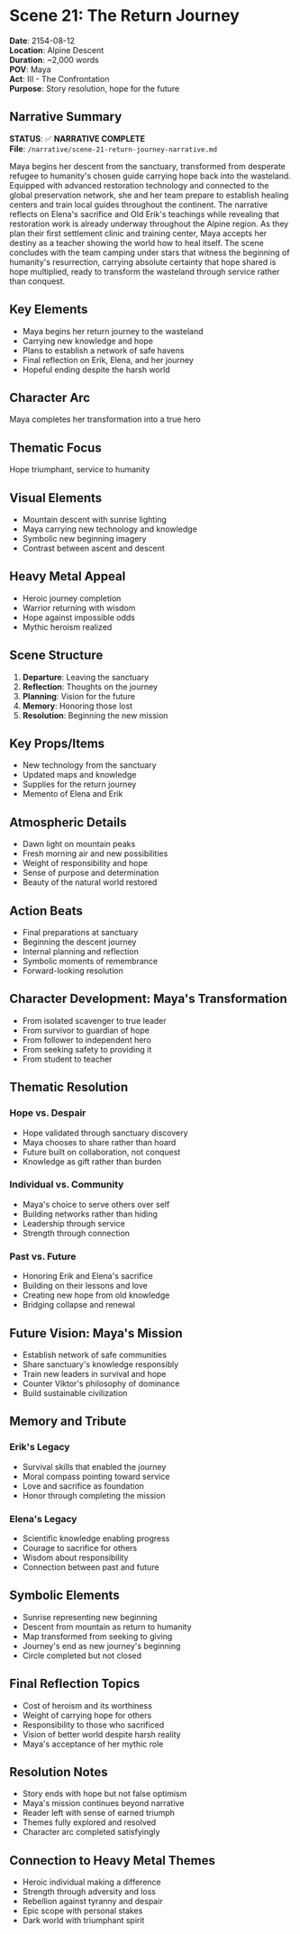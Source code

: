 # Scene 21: The Return Journey

**Date**: 2154-08-12  
**Location**: Alpine Descent  
**Duration**: ~2,000 words  
**POV**: Maya  
**Act**: III - The Confrontation  
**Purpose**: Story resolution, hope for the future  

## Narrative Summary
**STATUS**: ✅ **NARRATIVE COMPLETE**  
**File**: `/narrative/scene-21-return-journey-narrative.md`

Maya begins her descent from the sanctuary, transformed from desperate refugee to humanity's chosen guide carrying hope back into the wasteland. Equipped with advanced restoration technology and connected to the global preservation network, she and her team prepare to establish healing centers and train local guides throughout the continent. The narrative reflects on Elena's sacrifice and Old Erik's teachings while revealing that restoration work is already underway throughout the Alpine region. As they plan their first settlement clinic and training center, Maya accepts her destiny as a teacher showing the world how to heal itself. The scene concludes with the team camping under stars that witness the beginning of humanity's resurrection, carrying absolute certainty that hope shared is hope multiplied, ready to transform the wasteland through service rather than conquest.

## Key Elements
- Maya begins her return journey to the wasteland
- Carrying new knowledge and hope
- Plans to establish a network of safe havens
- Final reflection on Erik, Elena, and her journey
- Hopeful ending despite the harsh world

## Character Arc
Maya completes her transformation into a true hero

## Thematic Focus
Hope triumphant, service to humanity

## Visual Elements
- Mountain descent with sunrise lighting
- Maya carrying new technology and knowledge
- Symbolic new beginning imagery
- Contrast between ascent and descent

## Heavy Metal Appeal
- Heroic journey completion
- Warrior returning with wisdom
- Hope against impossible odds
- Mythic heroism realized

## Scene Structure
1. **Departure**: Leaving the sanctuary
2. **Reflection**: Thoughts on the journey
3. **Planning**: Vision for the future
4. **Memory**: Honoring those lost
5. **Resolution**: Beginning the new mission

## Key Props/Items
- New technology from the sanctuary
- Updated maps and knowledge
- Supplies for the return journey
- Memento of Elena and Erik

## Atmospheric Details
- Dawn light on mountain peaks
- Fresh morning air and new possibilities
- Weight of responsibility and hope
- Sense of purpose and determination
- Beauty of the natural world restored

## Action Beats
- Final preparations at sanctuary
- Beginning the descent journey
- Internal planning and reflection
- Symbolic moments of remembrance
- Forward-looking resolution

## Character Development: Maya's Transformation
- From isolated scavenger to true leader
- From survivor to guardian of hope
- From follower to independent hero
- From seeking safety to providing it
- From student to teacher

## Thematic Resolution
### Hope vs. Despair
- Hope validated through sanctuary discovery
- Maya chooses to share rather than hoard
- Future built on collaboration, not conquest
- Knowledge as gift rather than burden

### Individual vs. Community
- Maya's choice to serve others over self
- Building networks rather than hiding
- Leadership through service
- Strength through connection

### Past vs. Future
- Honoring Erik and Elena's sacrifice
- Building on their lessons and love
- Creating new hope from old knowledge
- Bridging collapse and renewal

## Future Vision: Maya's Mission
- Establish network of safe communities
- Share sanctuary's knowledge responsibly
- Train new leaders in survival and hope
- Counter Viktor's philosophy of dominance
- Build sustainable civilization

## Memory and Tribute
### Erik's Legacy
- Survival skills that enabled the journey
- Moral compass pointing toward service
- Love and sacrifice as foundation
- Honor through completing the mission

### Elena's Legacy
- Scientific knowledge enabling progress
- Courage to sacrifice for others
- Wisdom about responsibility
- Connection between past and future

## Symbolic Elements
- Sunrise representing new beginning
- Descent from mountain as return to humanity
- Map transformed from seeking to giving
- Journey's end as new journey's beginning
- Circle completed but not closed

## Final Reflection Topics
- Cost of heroism and its worthiness
- Weight of carrying hope for others
- Responsibility to those who sacrificed
- Vision of better world despite harsh reality
- Maya's acceptance of her mythic role

## Resolution Notes
- Story ends with hope but not false optimism
- Maya's mission continues beyond narrative
- Reader left with sense of earned triumph
- Themes fully explored and resolved
- Character arc completed satisfyingly

## Connection to Heavy Metal Themes
- Heroic individual making a difference
- Strength through adversity and loss
- Rebellion against tyranny and despair
- Epic scope with personal stakes
- Dark world with triumphant spirit
